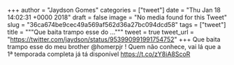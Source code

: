 
+++
author = "Jaydson Gomes"
categories = ["tweet"]
date = "Thu Jan 18 14:02:31 +0000 2018"
draft = false
image = "No media found for this Tweet"
slug = "36ca674be9cec49a569af562d36a27bc094dcd58"
tags = ["tweet"]
title = """Que baita trampo esse do ..."""
tweet = true
tweet_url = "https://twitter.com/jaydson/status/953990991991754752"
+++
Que baita trampo esse do meu brother @homerpjr ! Quem não conhece, vai lá que a 1ª temporada completa já tá disponível  https://t.co/zY8iA8ScoR
